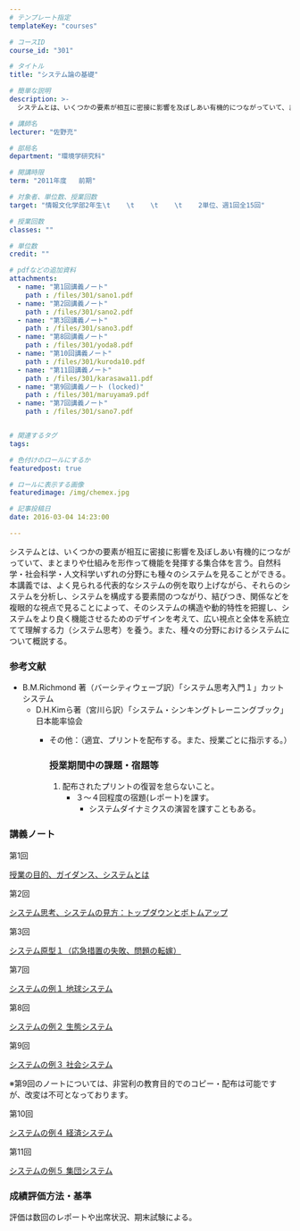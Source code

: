 ```yaml
---
# テンプレート指定
templateKey: "courses"

# コースID
course_id: "301"

# タイトル
title: "システム論の基礎"

# 簡単な説明
description: >-
  システムとは、いくつかの要素が相互に密接に影響を及ぼしあい有機的につながっていて、まとまりや仕組みを形作って機能を発揮する集合体を言う。自然科学・社会科学・人文科学いずれの分野にも種々のシステムを見る...

# 講師名
lecturer: "佐野充"

# 部局名
department: "環境学研究科"

# 開講時限
term: "2011年度	前期"

# 対象者、単位数、授業回数
target: "情報文化学部2年生\t    \t    \t    \t    2単位、週1回全15回"

# 授業回数
classes: ""

# 単位数
credit: ""

# pdfなどの追加資料
attachments: 
  - name: "第1回講義ノート" 
    path : /files/301/sano1.pdf
  - name: "第2回講義ノート" 
    path : /files/301/sano2.pdf
  - name: "第3回講義ノート" 
    path : /files/301/sano3.pdf
  - name: "第8回講義ノート" 
    path : /files/301/yoda8.pdf
  - name: "第10回講義ノート" 
    path : /files/301/kuroda10.pdf
  - name: "第11回講義ノート" 
    path : /files/301/karasawa11.pdf
  - name: "第9回講義ノート (locked)" 
    path : /files/301/maruyama9.pdf
  - name: "第7回講義ノート" 
    path : /files/301/sano7.pdf


# 関連するタグ
tags:

# 色付けのロールにするか
featuredpost: true

# ロールに表示する画像
featuredimage: /img/chemex.jpg

# 記事投稿日
date: 2016-03-04 14:23:00

---
```

システムとは、いくつかの要素が相互に密接に影響を及ぼしあい有機的につながっていて、まとまりや仕組みを形作って機能を発揮する集合体を言う。自然科学・社会科学・人文科学いずれの分野にも種々のシステムを見ることができる。本講義では、よく見られる代表的なシステムの例を取り上げながら、それらのシステムを分析し、システムを構成する要素間のつながり、結びつき、関係などを複眼的な視点で見ることによって、そのシステムの構造や動的特性を把握し、システムをより良く機能させるためのデザインを考えて、広い視点と全体を系統立てて理解する力（システム思考）を養う。また、種々の分野におけるシステムについて概説する。


### 参考文献

  * B.M.Richmond 著（バーシティウェーブ訳）「システム思考入門１」カットシステム 
      * D.H.Kimら著（宮川ら訳）「システム・シンキングトレーニングブック」日本能率協会 
          * その他：（適宜、プリントを配布する。また、授業ごとに指示する。）  
            ### 授業期間中の課題・宿題等
            
              1. 配布されたプリントの復習を怠らないこと。 
                  * ３〜４回程度の宿題(レポート)を課す。 
                      * システムダイナミクスの演習を課すこともある。 

### 講義ノート

第1回


[授業の目的、ガイダンス、システムとは](/files/301/sano1.pdf) 

第2回


[システム思考、システムの見方：トップダウンとボトムアップ](/files/301/sano2.pdf) 

第3回


[システム原型１（応急措置の失敗、問題の転嫁）](/files/301/sano3.pdf) 

第7回


[システムの例１ 地球システム](/files/301/sano7.pdf) 

第8回


[システムの例２ 生態システム](/files/301/yoda8.pdf) 

第9回


[システムの例３ 社会システム](/files/301/maruyama9.pdf) 

※第9回のノートについては、非営利の教育目的でのコピー・配布は可能ですが、改変は不可となっております。

第10回


[システムの例４ 経済システム](/files/301/kuroda10.pdf) 

第11回


[システムの例５ 集団システム](/files/301/karasawa11.pdf) 

### 成績評価方法・基準

評価は数回のレポートや出席状況、期末試験による。

